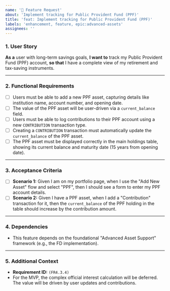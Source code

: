 ```yaml
---
name: '🚀 Feature Request'
about: 'Implement tracking for Public Provident Fund (PPF)'
title: 'feat: Implement tracking for Public Provident Fund (PPF)'
labels: 'enhancement, feature, epic:advanced-assets'
assignees: ''
---
```


### 1. User Story

**As a** user with long-term savings goals,
**I want to** track my Public Provident Fund (PPF) account,
**so that** I have a complete view of my retirement and tax-saving instruments.

---

### 2. Functional Requirements

*   [ ] Users must be able to add a new PPF asset, capturing details like institution name, account number, and opening date.
*   [ ] The value of the PPF asset will be user-driven via a `current_balance` field.
*   [ ] Users must be able to log contributions to their PPF account using a new `CONTRIBUTION` transaction type.
*   [ ] Creating a `CONTRIBUTION` transaction must automatically update the `current_balance` of the PPF asset.
*   [ ] The PPF asset must be displayed correctly in the main holdings table, showing its current balance and maturity date (15 years from opening date).

---

### 3. Acceptance Criteria

*   [ ] **Scenario 1:** Given I am on my portfolio page, when I use the "Add New Asset" flow and select "PPF", then I should see a form to enter my PPF account details.
*   [ ] **Scenario 2:** Given I have a PPF asset, when I add a "Contribution" transaction for it, then the `current_balance` of the PPF holding in the table should increase by the contribution amount.

---

### 4. Dependencies

*   This feature depends on the foundational "Advanced Asset Support" framework (e.g., the FD implementation).

---

### 5. Additional Context

*   **Requirement ID:** `(FR4.3.4)`
*   For the MVP, the complex official interest calculation will be deferred. The value will be driven by user updates and contributions.